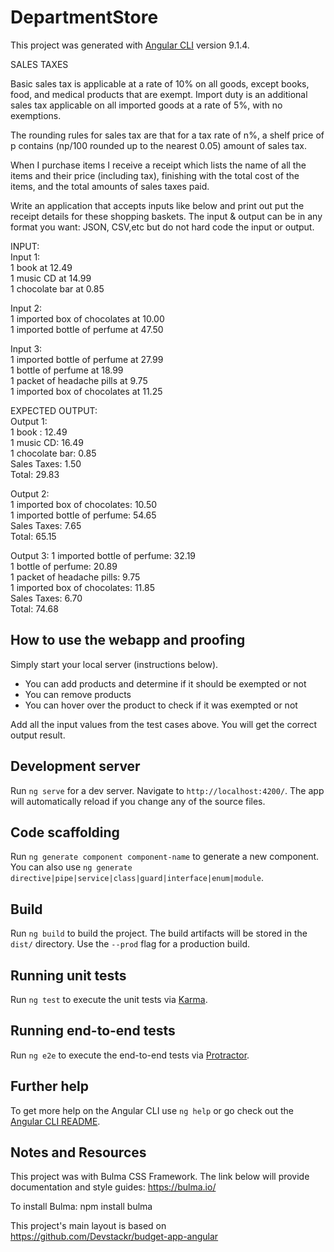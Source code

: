 # DepartmentStore

This project was generated with [Angular CLI](https://github.com/angular/angular-cli) version 9.1.4.

SALES TAXES

Basic sales tax is applicable at a rate of 10% on all goods, except books, food, and medical products that are exempt. Import duty is an additional sales tax applicable on all imported goods at a rate of 5%, with no exemptions.

The rounding rules for sales tax are that for a tax rate of n%, a shelf price of p contains (np/100 rounded up to the nearest 0.05) amount of sales tax.

When I purchase items I receive a receipt which lists the name of all the items and their price (including tax), finishing with the total cost of the items, and the total amounts of sales taxes paid.  
 
Write an application that accepts inputs like below and print out put the receipt details for these shopping baskets.  The input & output can be in any format you want: JSON, CSV,etc but do not hard code the input or output.  

INPUT:  
Input 1:  
1 book at 12.49  
1 music CD at 14.99  
1 chocolate bar at 0.85  

Input 2:  
1 imported box of chocolates at 10.00  
1 imported bottle of perfume at 47.50  

Input 3:  
1 imported bottle of perfume at 27.99  
1 bottle of perfume at 18.99  
1 packet of headache pills at 9.75  
1 imported box of chocolates at 11.25  

EXPECTED OUTPUT:  
Output 1:  
1 book : 12.49  
1 music CD: 16.49  
1 chocolate bar: 0.85  
Sales Taxes: 1.50  
Total: 29.83  

Output 2:  
1 imported box of chocolates: 10.50  
1 imported bottle of perfume: 54.65  
Sales Taxes: 7.65  
Total: 65.15  

Output 3:
1 imported bottle of perfume: 32.19  
1 bottle of perfume: 20.89  
1 packet of headache pills: 9.75  
1 imported box of chocolates: 11.85  
Sales Taxes: 6.70  
Total: 74.68  

## How to use the webapp and proofing

Simply start your local server (instructions below).

- You can add products and determine if it should be exempted or not
- You can remove products
- You can hover over the product to check if it was exempted or not

Add all the input values from the test cases above. You will get the correct output result.

## Development server

Run `ng serve` for a dev server. Navigate to `http://localhost:4200/`. The app will automatically reload if you change any of the source files.

## Code scaffolding

Run `ng generate component component-name` to generate a new component. You can also use `ng generate directive|pipe|service|class|guard|interface|enum|module`.

## Build

Run `ng build` to build the project. The build artifacts will be stored in the `dist/` directory. Use the `--prod` flag for a production build.

## Running unit tests

Run `ng test` to execute the unit tests via [Karma](https://karma-runner.github.io).

## Running end-to-end tests

Run `ng e2e` to execute the end-to-end tests via [Protractor](http://www.protractortest.org/).

## Further help

To get more help on the Angular CLI use `ng help` or go check out the [Angular CLI README](https://github.com/angular/angular-cli/blob/master/README.md).

## Notes and Resources

This project was with Bulma CSS Framework. The link below will provide documentation and style guides:
https://bulma.io/

To install Bulma:
npm install bulma

This project's main layout is based on https://github.com/Devstackr/budget-app-angular
